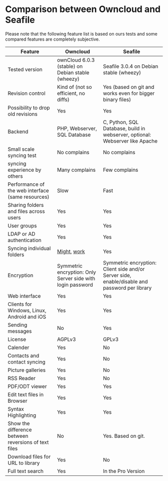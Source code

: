 # Comparison between Owncloud and Seafile

Please note that the following feature list is based on ours tests and some compared features are completely subjective.

Feature                                              | Owncloud                                                                                                        | Seafile
-------------                                        | -------------                                                                                                   | -------------
Tested version                                       | ownCloud 6.0.3 (stable) on Debian stable (wheezy)                                                               | Seafile 3.0.4 on Debian stable (wheezy)
Revision control                                     | Kind of (not so efficient, no diffs)                                                                            | Yes (based on git and works even for bigger binary files)
Possibility to drop old revisions                    | Yes                                                                                                             | Yes
Backend                                              | PHP, Webserver, SQL Database                                                                                    | C, Python, SQL Database, build in webserver, optional: Webserver like Apache
Small scale syncing test                             | No complains                                                                                                    | No complains
syncing experience by others                         | Many complains                                                                                                  | Few complains
Performance of the web interface (same resources)    | Slow                                                                                                            | Fast
Sharing folders and files across users               | Yes                                                                                                             | Yes
User groups                                          | Yes                                                                                                             | Yes
LDAP or AD authentication                            | Yes                                                                                                             | Yes
Syncing individual folders                           | [Might](https://github.com/owncloud/mirall/issues/1021), [work](https://github.com/owncloud/mirall/issues/1390) | Yes
Encryption                                           | Symmetric encryption: Only Server side with login password                                                      | Symmetric encryption: Client side and/or Server side, enable/disable and password per library
Web interface                                        | Yes                                                                                                             | Yes
Clients for Windows, Linux, Android and iOS          | Yes                                                                                                             | Yes
Sending messages                                     | No                                                                                                              | Yes
License                                              | AGPLv3                                                                                                          | GPLv3
Calender                                             | Yes                                                                                                             | No
Contacts and contact syncing                         | Yes                                                                                                             | No
Picture galleries                                    | Yes                                                                                                             | No
RSS Reader                                           | Yes                                                                                                             | No
PDF/ODT viewer                                       | Yes                                                                                                             | Yes
Edit text files in Browser                           | Yes                                                                                                             | Yes
Syntax Highlighting                                  | Yes                                                                                                             | Yes
Show the difference between reversions of text files | No                                                                                                              | Yes. Based on git.
Download files for URL to library                    | Yes                                                                                                             | No
Full text search                                     | Yes                                                                                                             | In the Pro Version
